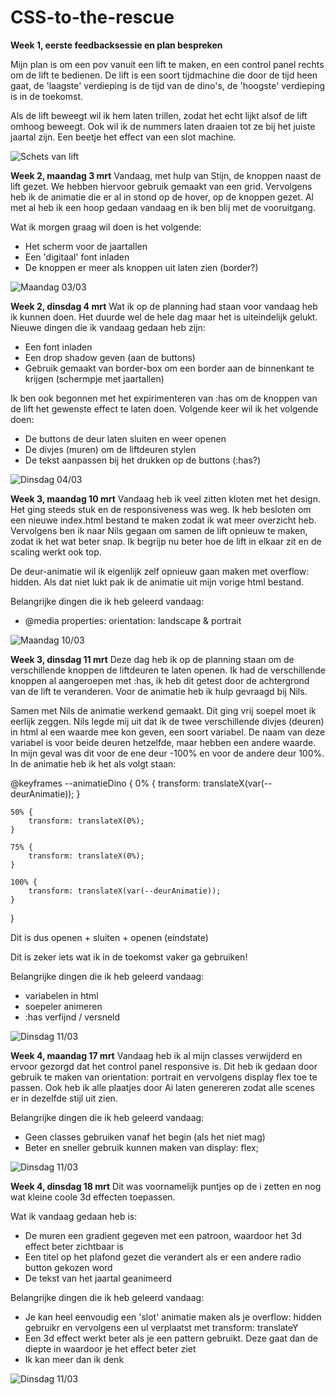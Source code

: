 # CSS-to-the-rescue

**Week 1, eerste feedbacksessie en plan bespreken**

Mijn plan is om een pov vanuit een lift te maken, en een control panel rechts om de lift te bedienen. De lift is een soort tijdmachine die door de tijd heen gaat, de 'laagste' verdieping is de tijd van de dino's, de 'hoogste' verdieping is in de toekomst. 

Als de lift beweegt wil ik hem laten trillen, zodat het echt lijkt alsof de lift omhoog beweegt. Ook wil ik de nummers laten draaien tot ze bij het juiste jaartal zijn. Een beetje het effect van een slot machine. 

![Schets van lift](./images/schetsvanlift.jpeg)

**Week 2, maandag 3 mrt**
Vandaag, met hulp van Stijn, de knoppen naast de lift gezet. We hebben hiervoor gebruik gemaakt van een grid. Vervolgens heb ik de animatie die er al in stond op de hover, op de knoppen gezet. Al met al heb ik een hoop gedaan vandaag en ik ben blij met de vooruitgang.

Wat ik morgen graag wil doen is het volgende:
 - Het scherm voor de jaartallen
 - Een 'digitaal' font inladen
 - De knoppen er meer als knoppen uit laten zien (border?)
 
![Maandag 03/03](./images/03032025CSS.png)

**Week 2, dinsdag 4 mrt**
Wat ik op de planning had staan voor vandaag heb ik kunnen doen. Het duurde wel de hele dag maar het is uiteindelijk gelukt. Nieuwe dingen die ik vandaag gedaan heb zijn:
 - Een font inladen
 - Een drop shadow geven (aan de buttons)
 - Gebruik gemaakt van border-box om een border aan de binnenkant te krijgen (schermpje met jaartallen)

Ik ben ook begonnen met het expirimenteren van :has om de knoppen van de lift het gewenste effect te laten doen. Volgende keer wil ik het volgende doen:
 - De buttons de deur laten sluiten en weer openen
 - De divjes (muren) om de liftdeuren stylen
 - De tekst aanpassen bij het drukken op de buttons (:has?)

 ![Dinsdag 04/03](./images/04032025CSS.png)

 **Week 3, maandag 10 mrt**
Vandaag heb ik veel zitten kloten met het design. Het ging steeds stuk en de responsiveness was weg. Ik heb besloten om een nieuwe index.html bestand te maken zodat ik wat meer overzicht heb. Vervolgens ben ik naar Nils gegaan om samen de lift opnieuw te maken, zodat ik het wat beter snap. Ik begrijp nu beter hoe de lift in elkaar zit en de scaling werkt ook top. 

De deur-animatie wil ik eigenlijk zelf opnieuw gaan maken met overflow: hidden. Als dat niet lukt pak ik de animatie uit mijn vorige html bestand. 

Belangrijke dingen die ik heb geleerd vandaag:
- @media properties: orientation: landscape & portrait 

![Maandag 10/03](./images/14032025CSS.png)

**Week 3, dinsdag 11 mrt**
Deze dag heb ik op de planning staan om de verschillende knoppen de liftdeuren te laten openen. Ik had de verschillende knoppen al aangeroepen met :has, ik heb dit getest door de achtergrond van de lift te veranderen. Voor de animatie heb ik hulp gevraagd bij Nils.

Samen met Nils de animatie werkend gemaakt. Dit ging vrij soepel moet ik eerlijk zeggen. Nils legde mij uit dat ik de twee verschillende divjes (deuren) in html al een waarde mee kon geven, een soort variabel. De naam van deze variabel is voor beide deuren hetzelfde, maar hebben een andere waarde. In mijn geval was dit voor de ene deur -100% en voor de andere deur 100%. In de animatie heb ik het als volgt staan: 

@keyframes --animatieDino {
    0% {
        transform: translateX(var(--deurAnimatie));
    }

    50% {
        transform: translateX(0%);
    }

    75% {
        transform: translateX(0%);
    }

    100% {
        transform: translateX(var(--deurAnimatie));
    }
}

Dit is dus openen + sluiten + openen (eindstate)

Dit is zeker iets wat ik in de toekomst vaker ga gebruiken!

Belangrijke dingen die ik heb geleerd vandaag:
- variabelen in html
- soepeler animeren
- :has verfijnd / versneld

![Dinsdag 11/03](./images/13032025CSS.png)

**Week 4, maandag 17 mrt**
Vandaag heb ik al mijn classes verwijderd en ervoor gezorgd dat het control panel responsive is. Dit heb ik gedaan door gebruik te maken van orientation: portrait en vervolgens display flex toe te passen. Ook heb ik alle plaatjes door Ai laten genereren zodat alle scenes er in dezelfde stijl uit zien. 

Belangrijke dingen die ik heb geleerd vandaag:
- Geen classes gebruiken vanaf het begin (als het niet mag)
- Beter en sneller gebruik kunnen maken van display: flex;

![Dinsdag 11/03](./images/13032025CSS.png)

**Week 4, dinsdag 18 mrt**
Dit was voornamelijk puntjes op de i zetten en nog wat kleine coole 3d effecten toepassen. 

Wat ik vandaag gedaan heb is:
- De muren een gradient gegeven met een patroon, waardoor het 3d effect beter zichtbaar is
- Een titel op het plafond gezet die verandert als er een andere radio button gekozen word
- De tekst van het jaartal geanimeerd

Belangrijke dingen die ik heb geleerd vandaag:
- Je kan heel eenvoudig een 'slot' animatie maken als je overflow: hidden gebruikr en vervolgens een ul verplaatst met transform: translateY
- Een 3d effect werkt beter als je een pattern gebruikt. Deze gaat dan de diepte in waardoor je het effect beter ziet
- Ik kan meer dan ik denk

![Dinsdag 11/03](./images/19032025CSS.png)



 



